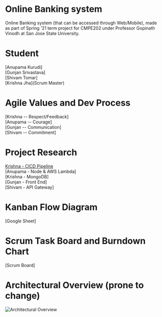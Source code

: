 # Online Banking system
Online Banking system (that can be accessed through Web/Mobile), made as part of Spring '21 term project for CMPE202 under Professor Gopinath Vinodh at San Jose State University.
  
# Student

[Anupama Kurudi] <br />
[Gunjan Srivastava] <br />
[Shivam Tomar] <br />
[Krishna Jha](Scrum Master)

# Agile Values and Dev Process 
[Krishna --  Respect/Feedback] <br />
[Anupama -- Courage] <br />
[Gunjan 	-- Communication] <br />
[Shivam 	-- Commitment] <br />

# Project Research 
[Krishna - CICD Pipeline](https://github.com) <br />
[Anupama - Node & AWS Lambda] <br />
[Krishna - MongoDB] <br />
[Gunjan - Front End] <br />
[Shivam - API Gateway] <br />

# Kanban Flow Diagram
[Google Sheet]

# Scrum Task Board and Burndown Chart
[Scrum Board]

# Architectural Overview (prone to change)
![Architectural Overview](./Documentation/Research/arch.png)
